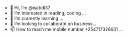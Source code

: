 - 👋 Hi, I’m @isabdi37
- 👀 I’m interested in reading, coding ...
- 🌱 I’m currently learning ...
- 💞️ I’m looking to collaborate on business...
- 📫 How to reach me mobile number +254717326631 ...

<!---
isabdi37/isabdi37 is a ✨ special ✨ repository because its `README.md` (this file) appears on your GitHub profile.
You can click the Preview link to take a look at your changes.
--->
